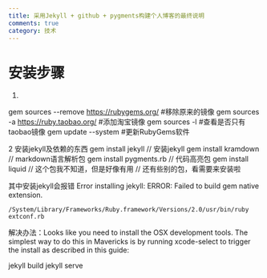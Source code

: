 ```yaml
---
title: 采用Jekyll + github + pygments构建个人博客的最终说明
comments: true
category: 技术
---
```


# 安装步骤
1. 
gem sources --remove https://rubygems.org/   #移除原来的镜像
gem sources -a https://ruby.taobao.org/    #添加淘宝镜像
gem sources -l         #查看是否只有taobao镜像
gem update --system    #更新RubyGems软件

2 安装jekyll及依赖的东西 
gem install jekyll // 安装jekyll
gem install kramdown // markdown语言解析包
gem install pygments.rb // 代码高亮包
gem install liquid // 这个包我不知道，但是好像有用
// 还有些别的包，看需要来安装啦

其中安装jekyll会报错
Error installing jekyll:
	ERROR: Failed to build gem native extension.

    /System/Library/Frameworks/Ruby.framework/Versions/2.0/usr/bin/ruby extconf.rb
    
 解决办法：Looks like you need to install the OSX development tools. The simplest way to do this in Mavericks is by running xcode-select to trigger the install as described in this guide:


jekyll build 
jekyll serve
